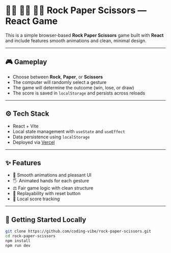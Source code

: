 # ✊🏼 🖐🏼 ✌🏼 Rock Paper Scissors — React Game

This is a simple browser-based **Rock Paper Scissors** game built with **React** and include features smooth animations and clean, minimal design.

---

## 🎮 Gameplay

- Choose between **Rock**, **Paper**, or **Scissors**
- The computer will randomly select a gesture
- The game will determine the outcome (win, lose, or draw)
- The score is saved in `localStorage` and persists across reloads

---

## ⚙️ Tech Stack

- React + Vite
- Local state management with `useState` and `useEffect`
- Data persistence using `localStorage`
- Deployed via [Vercel](https://vercel.com)

---

## ✨ Features

- 🎨 Smooth animations and pleasant UI
- 🖐️ Animated hands for each gesture
- ⚖️ Fair game logic with clean structure
- 🔁 Replayability with reset button
- 💾 Local score tracking

---

## 🚀 Getting Started Locally

```bash
git clone https://github.com/coding-vibe/rock-paper-scissors.git
cd rock-paper-scissors
npm install
npm run dev
```
